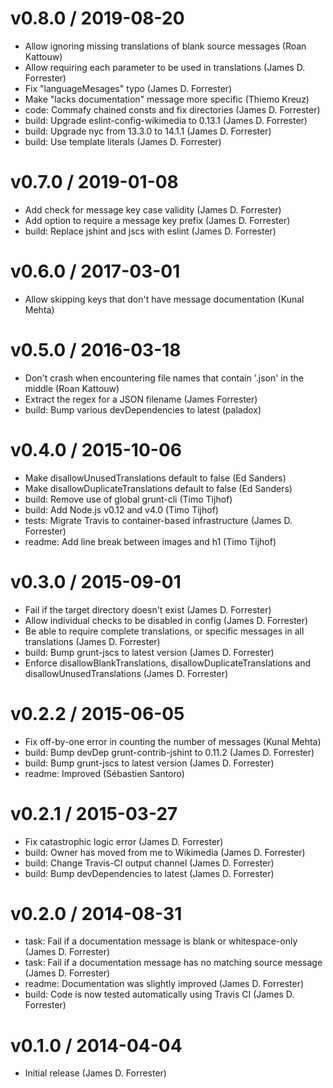 v0.8.0 / 2019-08-20
==================

* Allow ignoring missing translations of blank source messages (Roan Kattouw)
* Allow requiring each parameter to be used in translations (James D. Forrester)
* Fix "languageMesages" typo (James D. Forrester)
* Make "lacks documentation" message more specific (Thiemo Kreuz)
* code: Commafy chained consts and fix directories (James D. Forrester)
* build: Upgrade eslint-config-wikimedia to 0.13.1 (James D. Forrester)
* build: Upgrade nyc from 13.3.0 to 14.1.1 (James D. Forrester)
* build: Use template literals (James D. Forrester)

v0.7.0 / 2019-01-08
==================

* Add check for message key case validity (James D. Forrester)
* Add option to require a message key prefix (James D. Forrester)
* build: Replace jshint and jscs with eslint (James D. Forrester)

v0.6.0 / 2017-03-01
==================

* Allow skipping keys that don't have message documentation (Kunal Mehta)

v0.5.0 / 2016-03-18
==================

* Don't crash when encountering file names that contain '.json' in the middle (Roan Kattouw)
* Extract the regex for a JSON filename (James Forrester)
* build: Bump various devDependencies to latest (paladox)

v0.4.0 / 2015-10-06
==================

* Make disallowUnusedTranslations default to false (Ed Sanders)
* Make disallowDuplicateTranslations default to false (Ed Sanders)
* build: Remove use of global grunt-cli (Timo Tijhof)
* build: Add Node.js v0.12 and v4.0 (Timo Tijhof)
* tests: Migrate Travis to container-based infrastructure (James D. Forrester)
* readme: Add line break between images and h1 (Timo Tijhof)

v0.3.0 / 2015-09-01
==================

* Fail if the target directory doesn't exist (James D. Forrester)
* Allow individual checks to be disabled in config (James D. Forrester)
* Be able to require complete translations, or specific messages in all translations (James D. Forrester)
* build: Bump grunt-jscs to latest version (James D. Forrester)
* Enforce disallowBlankTranslations, disallowDuplicateTranslations and disallowUnusedTranslations (James D. Forrester)

v0.2.2 / 2015-06-05
==================

* Fix off-by-one error in counting the number of messages (Kunal Mehta)
* build: Bump devDep grunt-contrib-jshint to 0.11.2 (James D. Forrester)
* build: Bump grunt-jscs to latest version (James D. Forrester)
* readme: Improved (Sébastien Santoro)

v0.2.1 / 2015-03-27
==================

* Fix catastrophic logic error (James D. Forrester)
* build: Owner has moved from me to Wikimedia (James D. Forrester)
* build: Change Travis-CI output channel (James D. Forrester)
* build: Bump devDependencies to latest (James D. Forrester)

v0.2.0 / 2014-08-31
==================

* task: Fail if a documentation message is blank or whitespace-only (James D. Forrester)
* task: Fail if a documentation message has no matching source message (James D. Forrester)
* readme: Documentation was slightly improved (James D. Forrester)
* build: Code is now tested automatically using Travis CI (James D. Forrester)

v0.1.0 / 2014-04-04
==================

* Initial release (James D. Forrester)
